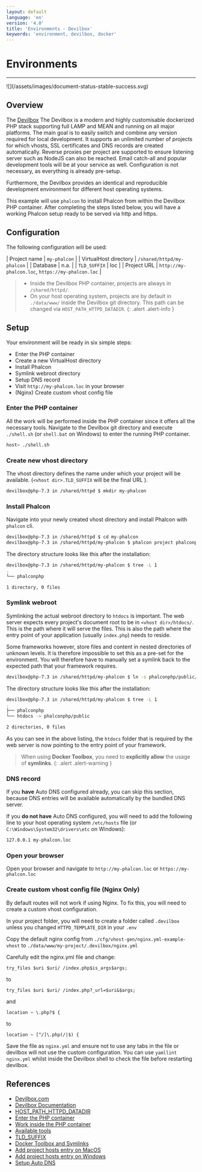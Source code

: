 ```yaml
---
layout: default
language: 'en'
version: '4.0'
title: 'Environments - Devilbox'
keywords: 'environment, devilbox, docker'
---
```

# Environments
<hr/>
![](/assets/images/document-status-stable-success.svg)

## Overview
The [Devilbox][devilbox] The Devilbox is a modern and highly customisable dockerized PHP stack supporting full LAMP and MEAN and running on all major platforms. The main goal is to easily switch and combine any version required for local development. It supports an unlimited number of projects for which vhosts, SSL certificates and DNS records are created automatically. Reverse proxies per project are supported to ensure listening server such as NodeJS can also be reached. Email catch-all and popular development tools will be at your service as well. Configuration is not necessary, as everything is already pre-setup.

Furthermore, the Devilbox provides an identical and reproducible development environment for different host operating systems.

This example will use `phalcon` to install Phalcon from within the Devilbox PHP container. After completing the steps listed below, you will have a working Phalcon setup ready to be served via http and https.


## Configuration

The following configuration will be used:

| Project name          | `my-phalcon`                                      |
| VirtualHost directory | `/shared/httpd/my-phalcon`                        |
| Database              | n.a.                                              |
| `TLD_SUFFIX`          | loc                                               |
| Project URL           | `http://my-phalcon.loc`, `https://my-phalcon.loc` |                          
 
> * Inside the Devilbox PHP container, projects are always in `/shared/httpd/`.
> * On your host operating system, projects are by default in `./data/www/` inside the Devilbox git directory. This path can be changed via `HOST_PATH_HTTPD_DATADIR`.
{: .alert .alert-info }

## Setup

Your environment will be ready in six simple steps:

- Enter the PHP container
- Create a new VirtualHost directory
- Install Phalcon
- Symlink webroot directory
- Setup DNS record
- Visit `http://my-phalcon.loc` in your browser
- (Nginx) Create custom vhost config file


### Enter the PHP container

All the work will be performed inside the PHP container since it offers all the necessary tools. Navigate to the Devilbox git directory and execute `./shell.sh` (or `shell.bat` on Windows) to enter the running PHP container.

```bash
host> ./shell.sh
```

### Create new vhost directory

The vhost directory defines the name under which your project will be available. (`<vhost dir>.TLD_SUFFIX` will be the final URL ).

```bash
devilbox@php-7.3 in /shared/httpd $ mkdir my-phalcon
```

### Install Phalcon

Navigate into your newly created vhost directory and install Phalcon with `phalcon` cli.

```bash
devilbox@php-7.3 in /shared/httpd $ cd my-phalcon
devilbox@php-7.3 in /shared/httpd/my-phalcon $ phalcon project phalconphp
```

The directory structure looks like this after the installation:

```bash
devilbox@php-7.3 in /shared/httpd/my-phalcon $ tree -L 1
.
└── phalconphp

1 directory, 0 files
```

### Symlink webroot

Symlinking the actual webroot directory to `htdocs` is important. The web server expects every project's document root to be in `<vhost dir>/htdocs/`. This is the path where it will serve the files. This is also the path where the entry point of your application (usually `index.php`) needs to reside.

Some frameworks however, store files and content in nested directories of unknown levels. It is therefore impossible to set this as a pre-set for the environment. You will therefore have to manually set a symlink back to the expected path that your framework requires.

```bash
devilbox@php-7.3 in /shared/httpd/my-phalcon $ ln -s phalconphp/public/ htdocs
```

The directory structure looks like this after the installation:

```bash
devilbox@php-7.3 in /shared/httpd/my-phalcon $ tree -L 1
.
├── phalconphp
└── htdocs -> phalconphp/public

2 directories, 0 files
```

As you can see in the above listing, the `htdocs` folder that is required by the web server is now pointing to the entry point of your framework.

> When using **Docker Toolbox**, you need to **explicitly allow** the usage of **symlinks**.
{: .alert .alert-warning }

### DNS record

If you **have** Auto DNS configured already, you can skip this section, because DNS entries will be available automatically by the bundled DNS server.

If you **do not have** Auto DNS configured, you will need to add the following line to your host operating system `/etc/hosts` file (or `C:\Windows\System32\drivers\etc` on Windows):

```bash
127.0.0.1 my-phalcon.loc
```
 
### Open your browser 

Open your browser and navigate to `http://my-phalcon.loc` or `https://my-phalcon.loc`


### Create custom vhost config file (Nginx Only)

By default routes will not work if using Nginx. To fix this, you will need to create a custom vhost configuration. 

In your project folder, you will need to create a folder called `.devilbox` unless you changed `HTTPD_TEMPLATE_DIR` in your `.env`

Copy the default nginx config from `./cfg/vhost-gen/nginx.yml-example-vhost` to `./data/www/my-project/.devilbox/nginx.yml`

Carefully edit the nginx.yml file and change:

`try_files $uri $uri/ /index.php$is_args$args;`

to

`try_files $uri $uri/ /index.php?_url=$uri&$args;`

and

`location ~ \.php?$ {`

to

`location ~ [^/]\.php(/|$) {`

Save the file as `nginx.yml` and ensure not to use any tabs in the file or devilbox will not use the custom configuration. You can use `yamllint nginx.yml` whilst inside the Devilbox shell to check the file before restarting devilbox.

## References
- [Devilbox.com][devilbox]
- [Devilbox Documentation][devilbox-documentation]
- [HOST_PATH_HTTPD_DATADIR][host-path-httpd-datadir]
- [Enter the PHP container][enter-container] 
- [Work inside the PHP container][work-in-container]
- [Available tools][available-tools] 
- [TLD_SUFFIX][tld-suffix]
- [Docker Toolbox and Symlinks][docker-toolbox-symlinks]
- [Add project hosts entry on MacOS][hosts-mac]
- [Add project hosts entry on Windows][hosts-windows]
- [Setup Auto DNS][auto-dns]

[devilbox]: https://devilbox.org
[devilbox-documentation]: https://devilbox.readthedocs.io/en/latest/examples/setup-phalcon.html
[host-path-httpd-datadir]: https://devilbox.readthedocs.io/en/latest/configuration-files/env-file.html#env-httpd-datadir
[enter-container]: https://devilbox.readthedocs.io/en/latest/getting-started/enter-the-php-container.html#enter-the-php-container
[work-in-container]: https://devilbox.readthedocs.io/en/latest/intermediate/work-inside-the-php-container.html#work-inside-the-php-container
[available-tools]: https://devilbox.readthedocs.io/en/latest/readings/available-tools.html#available-tools
[tld-suffix]: https://devilbox.readthedocs.io/en/latest/configuration-files/env-file.html#env-tld-suffix
[docker-toolbox-symlinks]: https://devilbox.readthedocs.io/en/latest/howto/docker-toolbox/docker-toolbox-and-the-devilbox.html#howto-docker-toolbox-and-the-devilbox-windows-symlinks
[hosts-mac]: https://devilbox.readthedocs.io/en/latest/howto/dns/add-project-dns-entry-on-mac.html#howto-add-project-hosts-entry-on-mac
[hosts-windows]: https://devilbox.readthedocs.io/en/latest/howto/dns/add-project-dns-entry-on-win.html#howto-add-project-hosts-entry-on-win
[auto-dns]: https://devilbox.readthedocs.io/en/latest/intermediate/setup-auto-dns.html#setup-auto-dns




